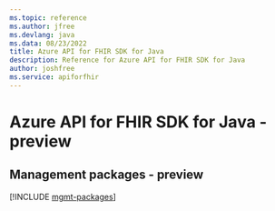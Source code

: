 ```yaml
---
ms.topic: reference
ms.author: jfree
ms.devlang: java
ms.data: 08/23/2022
title: Azure API for FHIR SDK for Java
description: Reference for Azure API for FHIR SDK for Java
author: joshfree
ms.service: apiforfhir
---
```

# Azure API for FHIR SDK for Java - preview

## Management packages - preview
[!INCLUDE [mgmt-packages](api-for-fhir-mgmt-index.md)]